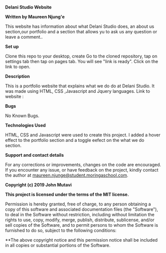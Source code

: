 **Delani Studio Website**

**Written by Maureen Njung'e**

This website has information about what Delani Studio does, an about us section,our portfolio and a section that allows yu to ask us any question or leave a comment..

**Set up**

Clone this repo to your desktop, create  Go to the cloned repository, tap on settings tab then tap on pages tab. You will see "link is ready". Click on the link to open.

**Description**

This is a portfolio website that explains what we do do at Delani Studio. It was made using HTML, CSS ,Javascript and Jquery languages.
Link to website : 

**Bugs**

No Known Bugs.

**Technologies Used**

HTML, CSS and Javascript were used to create this project. I added a hover effect to the portfolio section and a toggle eefect on the what we do section.

**Support and contact details**

For any corrections or improvements, changes on the code are encouraged. If you encounter any issue, or have feedback on the project, kindly contact the author at maureen.njunge@student.moringaschool.com.


**Copyright (c) 2019 John Mutavi**

**This project is licensed under the terms of the MIT license.**

Permission is hereby granted, free of charge, to any person obtaining a copy of this software and associated documentation files (the "Software"), to deal
in the Software without restriction, including without limitation the rights to use, copy, modify, merge, publish, distribute, sublicense, and/or sell copies of the Software, and to permit persons to whom the Software is furnished to do so, subject to the following conditions:

**The above copyright notice and this permission notice shall be included in all
copies or substantial portions of the Software.

